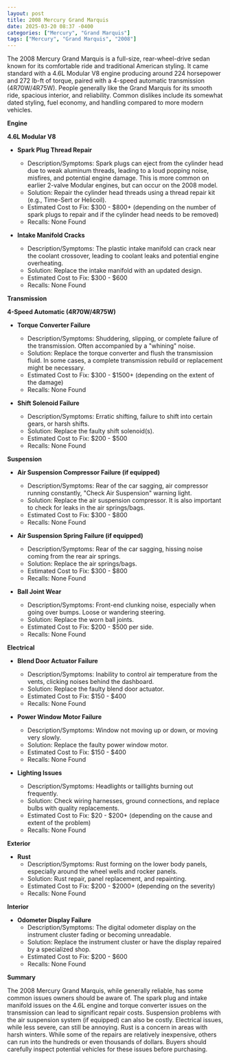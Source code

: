 ```yaml
---
layout: post
title: 2008 Mercury Grand Marquis
date: 2025-03-20 08:37 -0400
categories: ["Mercury", "Grand Marquis"]
tags: ["Mercury", "Grand Marquis", "2008"]
---
```

The 2008 Mercury Grand Marquis is a full-size, rear-wheel-drive sedan known for its comfortable ride and traditional American styling. It came standard with a 4.6L Modular V8 engine producing around 224 horsepower and 272 lb-ft of torque, paired with a 4-speed automatic transmission (4R70W/4R75W). People generally like the Grand Marquis for its smooth ride, spacious interior, and reliability. Common dislikes include its somewhat dated styling, fuel economy, and handling compared to more modern vehicles.

**Engine**

**4.6L Modular V8**

* **Spark Plug Thread Repair**
    * Description/Symptoms: Spark plugs can eject from the cylinder head due to weak aluminum threads, leading to a loud popping noise, misfires, and potential engine damage. This is more common on earlier 2-valve Modular engines, but can occur on the 2008 model.
    * Solution: Repair the cylinder head threads using a thread repair kit (e.g., Time-Sert or Helicoil).
    * Estimated Cost to Fix: $300 - $800+ (depending on the number of spark plugs to repair and if the cylinder head needs to be removed)
    * Recalls: None Found

* **Intake Manifold Cracks**
    * Description/Symptoms: The plastic intake manifold can crack near the coolant crossover, leading to coolant leaks and potential engine overheating.
    * Solution: Replace the intake manifold with an updated design.
    * Estimated Cost to Fix: $300 - $600
    * Recalls: None Found

**Transmission**

**4-Speed Automatic (4R70W/4R75W)**

* **Torque Converter Failure**
    * Description/Symptoms: Shuddering, slipping, or complete failure of the transmission. Often accompanied by a "whining" noise.
    * Solution: Replace the torque converter and flush the transmission fluid. In some cases, a complete transmission rebuild or replacement might be necessary.
    * Estimated Cost to Fix: $300 - $1500+ (depending on the extent of the damage)
    * Recalls: None Found

* **Shift Solenoid Failure**
    * Description/Symptoms: Erratic shifting, failure to shift into certain gears, or harsh shifts.
    * Solution: Replace the faulty shift solenoid(s).
    * Estimated Cost to Fix: $200 - $500
    * Recalls: None Found

**Suspension**

* **Air Suspension Compressor Failure (if equipped)**
    * Description/Symptoms: Rear of the car sagging, air compressor running constantly, "Check Air Suspension" warning light.
    * Solution: Replace the air suspension compressor. It is also important to check for leaks in the air springs/bags.
    * Estimated Cost to Fix: $300 - $800
    * Recalls: None Found

* **Air Suspension Spring Failure (if equipped)**
   * Description/Symptoms: Rear of the car sagging, hissing noise coming from the rear air springs.
   * Solution: Replace the air springs/bags.
   * Estimated Cost to Fix: $300 - $800
   * Recalls: None Found

* **Ball Joint Wear**
    * Description/Symptoms: Front-end clunking noise, especially when going over bumps. Loose or wandering steering.
    * Solution: Replace the worn ball joints.
    * Estimated Cost to Fix: $200 - $500 per side.
    * Recalls: None Found

**Electrical**

* **Blend Door Actuator Failure**
    * Description/Symptoms: Inability to control air temperature from the vents, clicking noises behind the dashboard.
    * Solution: Replace the faulty blend door actuator.
    * Estimated Cost to Fix: $150 - $400
    * Recalls: None Found

* **Power Window Motor Failure**
    * Description/Symptoms: Window not moving up or down, or moving very slowly.
    * Solution: Replace the faulty power window motor.
    * Estimated Cost to Fix: $150 - $400
    * Recalls: None Found

* **Lighting Issues**
    * Description/Symptoms: Headlights or taillights burning out frequently.
    * Solution: Check wiring harnesses, ground connections, and replace bulbs with quality replacements.
    * Estimated Cost to Fix: $20 - $200+ (depending on the cause and extent of the problem)
    * Recalls: None Found

**Exterior**

* **Rust**
    * Description/Symptoms: Rust forming on the lower body panels, especially around the wheel wells and rocker panels.
    * Solution: Rust repair, panel replacement, and repainting.
    * Estimated Cost to Fix: $200 - $2000+ (depending on the severity)
    * Recalls: None Found

**Interior**

* **Odometer Display Failure**
    * Description/Symptoms: The digital odometer display on the instrument cluster fading or becoming unreadable.
    * Solution: Replace the instrument cluster or have the display repaired by a specialized shop.
    * Estimated Cost to Fix: $200 - $600
    * Recalls: None Found

**Summary**

The 2008 Mercury Grand Marquis, while generally reliable, has some common issues owners should be aware of. The spark plug and intake manifold issues on the 4.6L engine and torque converter issues on the transmission can lead to significant repair costs. Suspension problems with the air suspension system (if equipped) can also be costly. Electrical issues, while less severe, can still be annoying. Rust is a concern in areas with harsh winters. While some of the repairs are relatively inexpensive, others can run into the hundreds or even thousands of dollars. Buyers should carefully inspect potential vehicles for these issues before purchasing.

